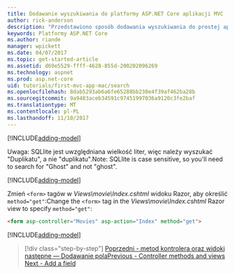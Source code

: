 ```yaml
---
title: Dodawanie wyszukiwania do platformy ASP.NET Core aplikacji MVC
author: rick-anderson
description: "Przedstawiono sposób dodawania wyszukiwania do prostej aplikacji platformy ASP.NET Core MVC"
keywords: Platformy ASP.NET Core
ms.author: riande
manager: wpickett
ms.date: 04/07/2017
ms.topic: get-started-article
ms.assetid: d69e5529-ffff-4628-855d-200202096269
ms.technology: aspnet
ms.prod: asp.net-core
uid: tutorials/first-mvc-app-mac/search
ms.openlocfilehash: 8dab5293ab6a6fe65288bb230e4f39af462ba28b
ms.sourcegitcommit: 9a9483aceb34591c97451997036a9120c3fe2baf
ms.translationtype: MT
ms.contentlocale: pl-PL
ms.lasthandoff: 11/10/2017
---
```

[!INCLUDE[adding-model](../../includes/mvc-intro/search1.md)]

<span data-ttu-id="fba32-104">Uwaga: SQLlite jest uwzględniana wielkość liter, więc należy wyszukać "Duplikatu", a nie "duplikatu".</span><span class="sxs-lookup"><span data-stu-id="fba32-104">Note: SQLlite is case sensitive, so you'll need to search for "Ghost" and not "ghost".</span></span>

[!INCLUDE[adding-model](../../includes/mvc-intro/search2.md)]

<span data-ttu-id="fba32-105">Zmień `<form>` tagów w *Views\movie\Index.cshtml* widoku Razor, aby określić `method="get"`:</span><span class="sxs-lookup"><span data-stu-id="fba32-105">Change the `<form>` tag in the *Views\movie\Index.cshtml* Razor view to specify `method="get"`:</span></span>

```html
<form asp-controller="Movies" asp-action="Index" method="get">
```

[!INCLUDE[adding-model](../../includes/mvc-intro/search3.md)]

>[!div class="step-by-step"]
<span data-ttu-id="fba32-106">[Poprzedni - metod kontrolera oraz widoki](controller-methods-views.md)
[następne — Dodawanie pola](new-field.md)</span><span class="sxs-lookup"><span data-stu-id="fba32-106">[Previous - Controller methods and views](controller-methods-views.md)
[Next - Add a field](new-field.md)</span></span>
